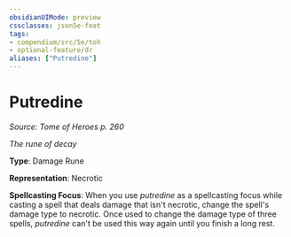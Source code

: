 ```yaml
---
obsidianUIMode: preview
cssclasses: json5e-feat
tags:
- compendium/src/5e/toh
- optional-feature/dr
aliases: ["Putredine"]
---
```

# Putredine
*Source: Tome of Heroes p. 260*  

*The rune of decay*

**Type**: Damage Rune

**Representation**: Necrotic

**Spellcasting Focus**: When you use *putredine* as a spellcasting focus while casting a spell that deals damage that isn't necrotic, change the spell's damage type to necrotic. Once used to change the damage type of three spells, *putredine* can't be used this way again until you finish a long rest.